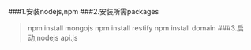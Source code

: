 ###1.安装nodejs,npm
###2.安装所需packages
>npm install mongojs
>npm install restify
>npm install domain
###3.启动,nodejs api.js
